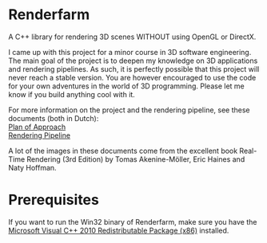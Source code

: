 Renderfarm
==========

A C++ library for rendering 3D scenes WITHOUT using OpenGL or DirectX.

I came up with this project for a minor course in 3D software engineering. The main goal of the project is to deepen my knowledge on 3D applications and rendering pipelines. As such, it is perfectly possible that this project will never reach a stable version. You are however encouraged to use the code for your own adventures in the world of 3D programming. Please let me know if you build anything cool with it.

For more information on the project and the rendering pipeline, see these documents (both in Dutch):<br>
[Plan of Approach](http://www.instanceof.nl/doc/PvA_SRP_LeonRodenburg.pdf)<br>
[Rendering Pipeline](http://www.instanceof.nl/doc/RP_SRP_LeonRodenburg.pdf)

A lot of the images in these documents come from the excellent book Real-Time Rendering (3rd Edition) by Tomas Akenine-Möller, Eric Haines and Naty Hoffman.

Prerequisites
==========

If you want to run the Win32 binary of Renderfarm, make sure you have the [Microsoft Visual C++ 2010 Redistributable Package (x86)](http://www.microsoft.com/en-us/download/details.aspx?id=5555) installed.